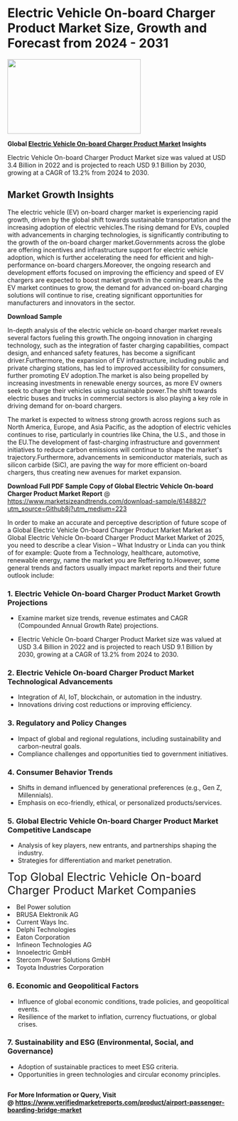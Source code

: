 <H1>Electric Vehicle On-board Charger Product Market Size, Growth and Forecast from 2024 - 2031</H1><img class="aligncenter size-medium wp-image-584254" src="https://thirdeyenews.in/wp-content/uploads/2024/09/Global-Market-Research-300x168.jpeg" alt="" width="300" height="168" /><p><strong>Global&nbsp;<a href="https://www.marketsizeandtrends.com/download-sample/614882/?utm_source=Github8j?utm_medium=223">Electric Vehicle On-board Charger Product Market</a> Insights</strong></p><p>Electric Vehicle On-board Charger Product Market size was valued at USD 3.4 Billion in 2022 and is projected to reach USD 9.1 Billion by 2030, growing at a CAGR of 13.2% from 2024 to 2030.</p><p><h2>Market Growth Insights</h2> <p>The electric vehicle (EV) on-board charger market is experiencing rapid growth, driven by the global shift towards sustainable transportation and the increasing adoption of electric vehicles.The rising demand for EVs, coupled with advancements in charging technologies, is significantly contributing to the growth of the on-board charger market.Governments across the globe are offering incentives and infrastructure support for electric vehicle adoption, which is further accelerating the need for efficient and high-performance on-board chargers.Moreover, the ongoing research and development efforts focused on improving the efficiency and speed of EV chargers are expected to boost market growth in the coming years.As the EV market continues to grow, the demand for advanced on-board charging solutions will continue to rise, creating significant opportunities for manufacturers and innovators in the sector.</p> <p><strong>Download Sample</strong></p> <p>In-depth analysis of the electric vehicle on-board charger market reveals several factors fueling this growth.The ongoing innovation in charging technology, such as the integration of faster charging capabilities, compact design, and enhanced safety features, has become a significant driver.Furthermore, the expansion of EV infrastructure, including public and private charging stations, has led to improved accessibility for consumers, further promoting EV adoption.The market is also being propelled by increasing investments in renewable energy sources, as more EV owners seek to charge their vehicles using sustainable power.The shift towards electric buses and trucks in commercial sectors is also playing a key role in driving demand for on-board chargers.</p> <p>The market is expected to witness strong growth across regions such as North America, Europe, and Asia Pacific, as the adoption of electric vehicles continues to rise, particularly in countries like China, the U.S., and those in the EU.The development of fast-charging infrastructure and government initiatives to reduce carbon emissions will continue to shape the market's trajectory.Furthermore, advancements in semiconductor materials, such as silicon carbide (SiC), are paving the way for more efficient on-board chargers, thus creating new avenues for market expansion.</p> <p><span class=""><strong>Download Full PDF Sample Copy of Global Electric Vehicle On-board Charger Product Market Report</strong> @ <a href="https://www.marketsizeandtrends.com/download-sample/614882/?utm_source=Github8j?utm_medium=223" target="_blank">https://www.marketsizeandtrends.com/download-sample/614882/?utm_source=Github8j?utm_medium=223</a></span></p><p>In order to make an accurate and perceptive description of future scope of a Global&nbsp;Electric Vehicle On-board Charger Product Market Market as Global&nbsp;Electric Vehicle On-board Charger Product Market Market of 2025, you need to describe a clear Vision &ndash; What Industry or Linda can you think of for example: Quote from a Technology, healthcare, automotive, renewable energy, name the market you are Reffering to.However, some general trends and factors usually impact market reports and their future outlook include:</p><h3>1.&nbsp;<strong>Electric Vehicle On-board Charger Product Market Growth Projections</strong></h3><ul><li>Examine market size trends, revenue estimates and CAGR (Compounded Annual Growth Rate) projections.</li><li><p>Electric Vehicle On-board Charger Product Market size was valued at USD 3.4 Billion in 2022 and is projected to reach USD 9.1 Billion by 2030, growing at a CAGR of 13.2% from 2024 to 2030.</p></li></ul><h3>2.&nbsp;<strong>Electric Vehicle On-board Charger Product Market Technological Advancements</strong></h3><ul><li>Integration of AI, IoT, blockchain, or automation in the industry.</li><li>Innovations driving cost reductions or improving efficiency.</li></ul><h3>3.&nbsp;<strong>Regulatory and Policy Changes</strong></h3><ul><li>Impact of global and regional regulations, including sustainability and carbon-neutral goals.</li><li>Compliance challenges and opportunities tied to government initiatives.</li></ul><h3>4.&nbsp;<strong>Consumer Behavior Trends</strong></h3><ul><li>Shifts in demand influenced by generational preferences (e.g., Gen Z, Millennials).</li><li>Emphasis on eco-friendly, ethical, or personalized products/services.</li></ul><h3>5.&nbsp;<strong>Global Electric Vehicle On-board Charger Product Market Competitive Landscape</strong></h3><ul><li>Analysis of key players, new entrants, and partnerships shaping the industry.</li><li>Strategies for differentiation and market penetration.</li></ul><p data-pm-slice="1 1 []"><span style="color: inherit; font-family: inherit; font-size: 25px;">Top Global Electric Vehicle On-board Charger Product Market Companies</span></p><div class="" data-test-id=""><p><li>Bel Power solution</li><li> BRUSA Elektronik AG</li><li> Current Ways Inc.</li><li> Delphi Technologies</li><li> Eaton Corporation</li><li> Infineon Technologies AG</li><li> Innoelectric GmbH</li><li> Stercom Power Solutions GmbH</li><li> Toyota Industries Corporation</li></p></div><h3>6.&nbsp;<strong>Economic and Geopolitical Factors</strong></h3><ul><li>Influence of global economic conditions, trade policies, and geopolitical events.</li><li>Resilience of the market to inflation, currency fluctuations, or global crises.</li></ul><h3>7.&nbsp;<strong>Sustainability and ESG (Environmental, Social, and Governance)</strong></h3><ul><li>Adoption of sustainable practices to meet ESG criteria.</li><li>Opportunities in green technologies and circular economy principles.</li></ul><h2><strong style="font-size: 14px;">For More Information or Query, Visit @&nbsp;</strong><a style="background-color: #ffffff; font-size: 14px;" href="https://www.marketsizeandtrends.com/report/electric-vehicle-on-board-charger-product-market/" target="_blank">https://www.verifiedmarketreports.com/product/airport-passenger-boarding-bridge-market</a></h2>